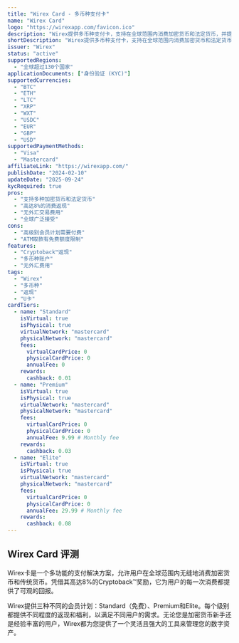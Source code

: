 ```yaml
---
title: "Wirex Card - 多币种支付卡"
name: "Wirex Card"
logo: "https://wirexapp.com/favicon.ico"
description: "Wirex提供多币种支付卡，支持在全球范围内消费加密货币和法定货币，并提供高达8%的Cryptoback™返现奖励。"
shortDescription: "Wirex提供多币种支付卡，支持在全球范围内消费加密货币和法定货币，并提供高达8%的Cryptoback™返现奖励。"
issuer: "Wirex"
status: "active"
supportedRegions:
  - "全球超过130个国家"
applicationDocuments: ["身份验证 (KYC)"]
supportedCurrencies:
  - "BTC"
  - "ETH"
  - "LTC"
  - "XRP"
  - "WXT"
  - "USDC"
  - "EUR"
  - "GBP"
  - "USD"
supportedPaymentMethods:
  - "Visa"
  - "Mastercard"
affiliateLink: "https://wirexapp.com/"
publishDate: "2024-02-10"
updateDate: "2025-09-24"
kycRequired: true
pros:
  - "支持多种加密货币和法定货币"
  - "高达8%的消费返现"
  - "无外汇交易费用"
  - "全球广泛接受"
cons:
  - "高级别会员计划需要付费"
  - "ATM取款有免费额度限制"
features:
  - "Cryptoback™返现"
  - "多币种账户"
  - "无外汇费用"
tags:
  - "Wirex"
  - "多币种"
  - "返现"
  - "U卡"
cardTiers:
  - name: "Standard"
    isVirtual: true
    isPhysical: true
    virtualNetwork: "mastercard"
    physicalNetwork: "mastercard"
    fees:
      virtualCardPrice: 0
      physicalCardPrice: 0
      annualFee: 0
    rewards:
      cashback: 0.01
  - name: "Premium"
    isVirtual: true
    isPhysical: true
    virtualNetwork: "mastercard"
    physicalNetwork: "mastercard"
    fees:
      virtualCardPrice: 0
      physicalCardPrice: 0
      annualFee: 9.99 # Monthly fee
    rewards:
      cashback: 0.03
  - name: "Elite"
    isVirtual: true
    isPhysical: true
    virtualNetwork: "mastercard"
    physicalNetwork: "mastercard"
    fees:
      virtualCardPrice: 0
      physicalCardPrice: 0
      annualFee: 29.99 # Monthly fee
    rewards:
      cashback: 0.08
---
```


## Wirex Card 评测

Wirex卡是一个多功能的支付解决方案，允许用户在全球范围内无缝地消费加密货币和传统货币。凭借其高达8%的Cryptoback™奖励，它为用户的每一次消费都提供了可观的回报。

Wirex提供三种不同的会员计划：Standard（免费）、Premium和Elite。每个级别都提供不同程度的返现和福利，以满足不同用户的需求。无论您是加密货币新手还是经验丰富的用户，Wirex都为您提供了一个灵活且强大的工具来管理您的数字资产。